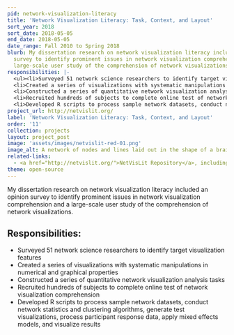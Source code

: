 ```yaml
---
pid: network-visualization-literacy
title: 'Network Visualization Literacy: Task, Context, and Layout'
sort_year: 2018
sort_date: 2018-05-05
end_date: 2018-05-05
date_range: Fall 2010 to Spring 2018
blurb: My dissertation research on network visualization literacy included an opinion
  survey to identify prominent issues in network visualization comprehension and a
  large-scale user study of the comprehension of network visualizations.
responsibilities: |-
  <ul><li>Surveyed 51 network science researchers to identify target visualization features</li>
  <li>Created a series of visualizations with systematic manipulations in numerical and graphical properties</li>
  <li>Constructed a series of quantitative network visualization analysis tasks</li>
  <li>Recruited hundreds of subjects to complete online test of network visualization comprehension</li>
  <li>Developed R scripts to process sample network datasets, conduct network statistics and clustering algorithms, generate test visualizations, process participant response data, apply mixed effects models, and visualize results</li></ul>
project_url: http://netvislit.org/
label: 'Network Visualization Literacy: Task, Context, and Layout'
order: '11'
collection: projects
layout: project_post
image: 'assets/images/netvislit-red-01.png'
image_alt: A network of nodes and lines laid out in the shape of a brain.
related-links:
  - <a href="http://netvislit.org/">NetVisLit Repository</a>, including analysis code and presentation slides
theme: open-source
---
```


My dissertation research on network visualization literacy included an opinion
  survey to identify prominent issues in network visualization comprehension and a
  large-scale user study of the comprehension of network visualizations.

## Responsibilities:

* Surveyed 51 network science researchers to identify target visualization features
* Created a series of visualizations with systematic manipulations in numerical and graphical properties
* Constructed a series of quantitative network visualization analysis tasks
* Recruited hundreds of subjects to complete online test of network visualization comprehension
* Developed R scripts to process sample network datasets, conduct network statistics and clustering algorithms, generate test visualizations, process participant response data, apply mixed effects models, and visualize results